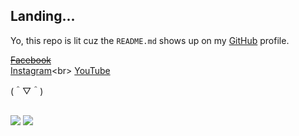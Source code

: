 ## Landing...

Yo, this repo is lit cuz the `README.md` shows up on my
 [GitHub](https://#) profile.

[~~Facebook~~](https://web.facebook.com/gusesa.abida)<br>
[Instagram](https://www.instagram.com/gusase_)<br>
[YouTube](https://#)

(＾▽＾)<br>

## 

![](https://img.shields.io/badge/-CSS3-1572B6?logo=CSS3&logoColor=white&style=for-the-badge)
![](https://img.shields.io/badge/-HTML5-E34F26?logo=HTML5&logoColor=white&style=for-the-badge)

